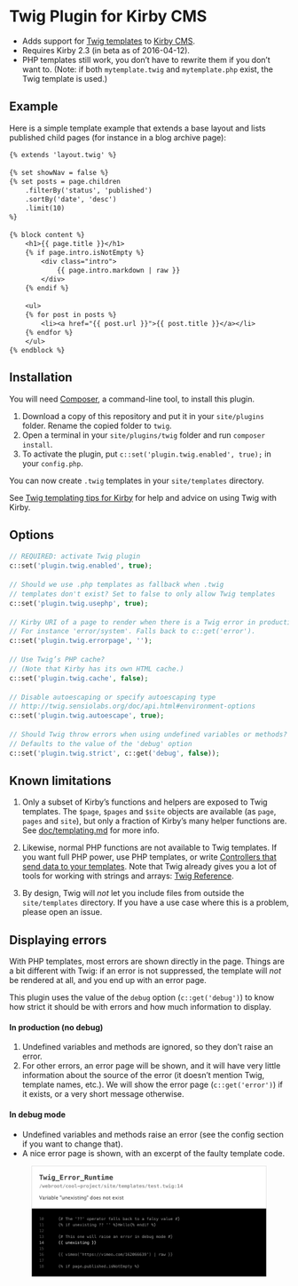 # Twig Plugin for Kirby CMS

-   Adds support for [Twig templates](http://twig.sensiolabs.org/) to [Kirby CMS](https://getkirby.com/).
-   Requires Kirby 2.3 (in beta as of 2016-04-12).
-   PHP templates still work, you don’t have to rewrite them if you don’t want to. (Note: if both `mytemplate.twig` and `mytemplate.php` exist, the Twig template is used.)

## Example

Here is a simple template example that extends a base layout and lists published child pages (for instance in a blog archive page):

```twig
{% extends 'layout.twig' %}

{% set showNav = false %}
{% set posts = page.children
    .filterBy('status', 'published')
    .sortBy('date', 'desc')
    .limit(10)
%}

{% block content %}
    <h1>{{ page.title }}</h1>
    {% if page.intro.isNotEmpty %}
        <div class="intro">
            {{ page.intro.markdown | raw }}
        </div>
    {% endif %}

    <ul>
    {% for post in posts %}
        <li><a href="{{ post.url }}">{{ post.title }}</a></li>
    {% endfor %}
    </ul>
{% endblock %}
```


## Installation

You will need [Composer](https://getcomposer.org/), a command-line tool, to install this plugin.

1. Download a copy of this repository and put it in your `site/plugins` folder. Rename the copied folder to `twig`.
2. Open a terminal in your `site/plugins/twig` folder and run `composer install`.
3. To activate the plugin, put `c::set('plugin.twig.enabled', true);` in your `config.php`.

You can now create `.twig` templates in your `site/templates` directory.

See [Twig templating tips for Kirby](doc/templating.md) for help and advice on using Twig with Kirby.


## Options

```php
// REQUIRED: activate Twig plugin
c::set('plugin.twig.enabled', true);

// Should we use .php templates as fallback when .twig
// templates don't exist? Set to false to only allow Twig templates
c::set('plugin.twig.usephp', true);

// Kirby URI of a page to render when there is a Twig error in production
// For instance 'error/system'. Falls back to c::get('error').
c::set('plugin.twig.errorpage', '');

// Use Twig’s PHP cache?
// (Note that Kirby has its own HTML cache.)
c::set('plugin.twig.cache', false);

// Disable autoescaping or specify autoescaping type
// http://twig.sensiolabs.org/doc/api.html#environment-options
c::set('plugin.twig.autoescape', true);

// Should Twig throw errors when using undefined variables or methods?
// Defaults to the value of the 'debug' option
c::set('plugin.twig.strict', c::get('debug', false));
```


## Known limitations

1.  Only a subset of Kirby’s functions and helpers are exposed to Twig templates. The `$page`, `$pages` and `$site` objects are available (as `page`, `pages` and `site`), but only a fraction of Kirby’s many helper functions are. See [doc/templating.md](doc/templating.md) for more info.

2.  Likewise, normal PHP functions are not available to Twig templates. If you want full PHP power, use PHP templates, or write [Controllers that send data to your templates](https://getkirby.com/docs/developer-guide/advanced/controllers). Note that Twig already gives you a lot of tools for working with strings and arrays: [Twig Reference](http://twig.sensiolabs.org/documentation#reference).

3.  By design, Twig will *not* let you include files from outside the `site/templates` directory. If you have a use case where this is a problem, please open an issue.


## Displaying errors

With PHP templates, most errors are shown directly in the page. Things are a bit different with Twig: if an error is not suppressed, the template will *not* be rendered at all, and you end up with an error page.

This plugin uses the value of the `debug` option (`c::get('debug')`) to know how strict it should be with errors and how much information to display.

#### In production (no debug)

1.  Undefined variables and methods are ignored, so they don’t raise an error.
2.  For other errors, an error page will be shown, and it will have very little information about the source of the error (it doesn’t mention Twig, template names, etc.). We will show the error page (`c::get('error')`) if it exists, or a very short message otherwise.

#### In debug mode

-   Undefined variables and methods raise an error (see the config section if you want to change that).
-   A nice error page is shown, with an excerpt of the faulty template code.

<figure>
    <img src="doc/errorpage.png" width="770" alt="">
</figure>
